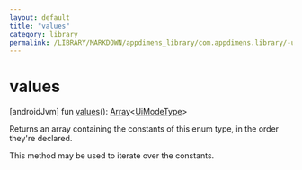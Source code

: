 ```yaml
---
layout: default
title: "values"
category: library
permalink: /LIBRARY/MARKDOWN/appdimens_library/com.appdimens.library/-ui-mode-type/values.html
---
```


# values

[androidJvm]
fun [values](values.md)(): [Array](https://kotlinlang.org/api/core/kotlin-stdlib/kotlin/-array/index.html)<[UiModeType](index.md)>

Returns an array containing the constants of this enum type, in the order they're declared.

This method may be used to iterate over the constants.